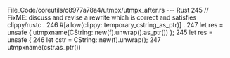 File_Code/coreutils/c8977a78a4/utmpx/utmpx_after.rs --- Rust
245         // FixME: discuss and revise a rewrite which is correct and satisfies clippy/rustc                                                                 . 
246         #[allow(clippy::temporary_cstring_as_ptr)]                                                                                                         . 
247         let res = unsafe { utmpxname(CString::new(f).unwrap().as_ptr()) };                                                                               245         let res = unsafe {
                                                                                                                                                             246             let cstr = CString::new(f).unwrap();
                                                                                                                                                             247             utmpxname(cstr.as_ptr())

